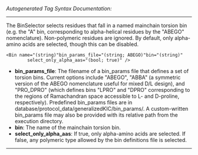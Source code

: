 _Autogenerated Tag Syntax Documentation:_

---
The BinSelector selects residues that fall in a named mainchain torsion bin (e.g. the "A" bin, corresponding to alpha-helical residues by the "ABEGO" nomenclature). Non-polymeric residues are ignored. By default, only alpha-amino acids are selected, though this can be disabled.

```
<Bin name="(string)"bin_params_file="(string; ABEGO)"bin="(string)"
        select_only_alpha_aas="(bool; true)" />
```

-   **bin_params_file**: The filename of a bin_params file that defines a set of torsion bins. Current options include "ABEGO", "ABBA" (a symmetric version of the ABEGO nomenclature useful for mixed D/L design), and "PRO_DPRO" (which defines bins "LPRO" and "DPRO" corresponding to the regions of Ramachandran space accessible to L- and D-proline, respectively). Predefined bin_params files are in database/protocol_data/generalizedKIC/bin_params/. A custom-written bin_params file may also be provided with its relative path from the execution directory.
-   **bin**: The name of the mainchain torsion bin.
-   **select_only_alpha_aas**: If true, only alpha-amino acids are selected. If false, any polymeric type allowed by the bin definitions file is selected.

---
